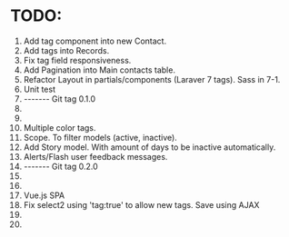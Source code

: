 # TODO:

1. Add tag component into new Contact.
1. Add tags into Records.
1. Fix tag field responsiveness.
1. Add Pagination into Main contacts table.
1. Refactor Layout in partials/components (Laraver 7 tags). Sass in 7-1.
1. Unit test
1. ------- Git tag 0.1.0
1.
1.
1. Multiple color tags.
1. Scope. To filter models (active, inactive).
1. Add Story model. With amount of days to be inactive automatically.
1. Alerts/Flash user feedback messages.
1. ------- Git tag 0.2.0
1.
1.
1. Vue.js SPA
1. Fix select2 using 'tag:true' to allow new tags. Save using AJAX
1.
1.
